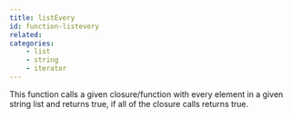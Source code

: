 ```yaml
---
title: listEvery
id: function-listevery
related:
categories:
    - list
    - string
    - iterator
---
```


This function calls a given closure/function with every element in a given string list and returns true, if all of the closure calls returns true.